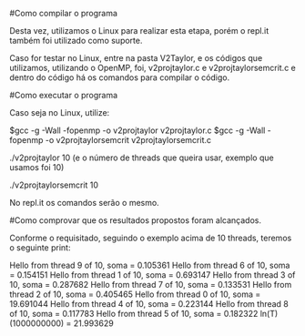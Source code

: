 #Como compilar o programa 

Desta vez, utilizamos o Linux para realizar esta etapa, porém o repl.it também foi utilizado como suporte.

Caso for testar no Linux, entre na pasta V2Taylor, e os códigos que utilizamos, utilizando o OpenMP, foi, v2projtaylor.c e v2projtaylorsemcrit.c e dentro do código há os comandos para compilar o código. 

#Como executar o programa 

Caso seja no Linux, utilize: 

 $gcc -g -Wall -fopenmp -o v2projtaylor v2projtaylor.c
 $gcc -g -Wall -fopenmp -o v2projtaylorsemcrit v2projtaylorsemcrit.c
 

 ./v2projtaylor 10 (e o número de threads que queira usar, exemplo que usamos foi 10)

 ./v2projtaylorsemcrit 10 
 
No repl.it os comandos serão o mesmo. 

#Como comprovar que os resultados propostos foram alcançados.

Conforme o requisitado, seguindo o exemplo acima de 10 threads, teremos o seguinte print:

Hello from thread 9 of 10, soma = 0.105361
Hello from thread 6 of 10, soma = 0.154151
Hello from thread 1 of 10, soma = 0.693147
Hello from thread 3 of 10, soma = 0.287682
Hello from thread 7 of 10, soma = 0.133531
Hello from thread 2 of 10, soma = 0.405465
Hello from thread 0 of 10, soma = 19.691044
Hello from thread 4 of 10, soma = 0.223144
Hello from thread 8 of 10, soma = 0.117783
Hello from thread 5 of 10, soma = 0.182322
ln(T)(1000000000) = 21.993629
